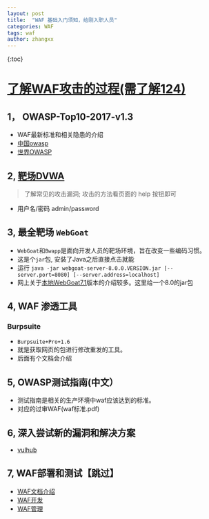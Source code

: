 ```yaml
---
layout: post
title:  "WAF 基础入门须知，给刚入职人员"
categories: WAF 
tags: waf
author: zhangxx
---
```


{:toc}


# [了解WAF攻击的过程(需了解124)](http://192.168.0.188/actanble/waf-phaser1/blob/master/workstat/work-env/waf_cook.md)

## 1， OWASP-Top10-2017-v1.3 
- WAF最新标准和相关隐患的介绍
- [中国owasp](http://www.owasp.org.cn/owasp-project)
- [世界OWASP](https://www.owasp.org/index.php/Main_Page)

## 2,  [靶场DVWA](http://172.10.1.129:9070/login.php)
> 了解常见的攻击漏洞; 攻击的方法看页面的 help 按钮即可
- 用户名/密码 admin/password

## 3, 最全靶场 `WebGoat` 
- `WebGoat`和`Bwapp`是面向开发人员的靶场环境，旨在改变一些编码习惯。
- 这是个`jar`包, 安装了Java之后直接点击就能
- 运行 `java -jar webgoat-server-8.0.0.VERSION.jar [--server.port=8080] [--server.address=localhost]`
- 网上关于[本地WebGoat7.1](http://172.10.1.127:8080/WebGoat/)版本的介绍较多。这里给一个8.0的jar包

## 4, WAF 渗透工具
### Burpsuite
- `Burpsuite+Pro+1.6`
- 就是获取网页的包进行修改重发的工具。
- 后面有个文档会介绍

## 5, OWASP测试指南(中文）
- 测试指南是相关的生产环境中waf应该达到的标准。
- 对应的过审WAF(waf标准.pdf)

## 6, 深入尝试新的漏洞和解决方案
- [vulhub](https://github.com/vulhub/vulhub)

## 7, WAF部署和测试【跳过】
- [WAF文档介绍](http://192.168.0.188/actanble/waf-doc/tree/master)
- [WAF开发](http://192.168.0.188/actanble/waf-phaser1/tree/master)
- [WAF管理](http://172.10.1.127:5721/waf/webmg/)